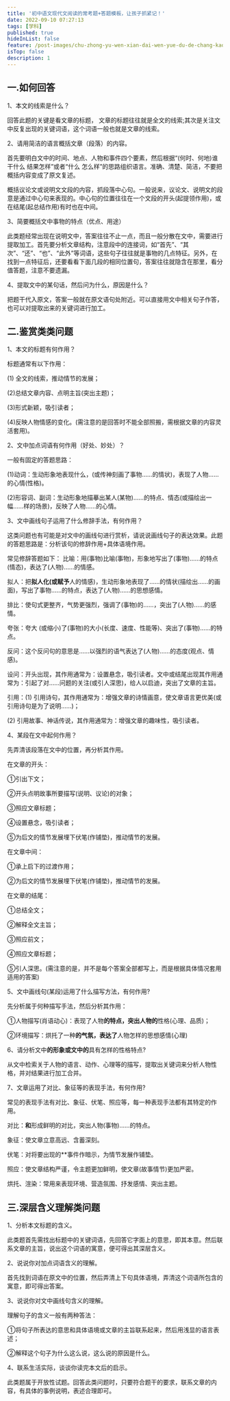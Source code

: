 ```yaml
---
title: '初中语文现代文阅读的常考题+答题模板，让孩子抓紧记！'
date: 2022-09-10 07:27:13
tags: [学科]
published: true
hideInList: false
feature: /post-images/chu-zhong-yu-wen-xian-dai-wen-yue-du-de-chang-kao-ti-da-ti-mo-ban-rang-hai-zi-zhua-jin-ji.jpg
isTop: false
description: 1
---
```

## 一.如何回答
1、本文的线索是什么？

回答此题的关键是看文章的标题， 文章的标题往往就是全文的线索;其次是关注文中反复出现的关键词语，这个词语一般也就是文章的线索。

2、请用简洁的语言概括文章（段落）的内容。

首先要明白文中的时间、地点、人物和事件四个要素，然后根据“(何时、何地)谁 干什么 结果怎样”或者“什么 怎么样”的思路组织语言。准确、清楚、简洁，不要把概括内容变成了原文复述。

概括议论文或说明文文段的内容，抓段落中心句。一般说来，议论文、说明文的段意是通过中心句来表现的。中心句的位置往往在一个文段的开头(起提领作用)，或在结尾(起总结作用)有时也在中间。

3、简要概括文中事物的特点（优点、用途）

此类题经常出现在说明文中，答案往往不止一点，而且一般分散在文中，需要进行提取加工。首先要分析文章结构，注意段中的连接词，如“首先”、“其次”、“还”、“也”、“此外”等词语，这些句子往往就是事物的几点特征。另外，在找到一点特征后，还要看看下面几段的相同位置句，答案往往就隐含在那里，看分值答题，注意不要遗漏。

4、提取文中的某句话，然后问为什么，原因是什么？

把题干代入原文，答案一般就在原文语句处附近。可以直接用文中相关句子作答，也可以对提取出来的关键词进行加工。


## 二.鉴赏类类问题
1、本文的标题有何作用？

标题通常有以下作用：

(1) 全文的线索，推动情节的发展；

(2)总结文章内容、点明主旨(突出主题)；

(3)形式新颖，吸引读者；

(4)反映人物情感的变化。(需注意的是回答时不能全部照搬，需根据文章的内容灵活套用)。

2、文中加点词语有何作用（好处、妙处）？

一般有固定的答题思路：

(1)动词：生动形象地表现什么，(或传神刻画了事物……的情状)，表现了人物……的心情(性格)。

(2)形容词、副词：生动形象地描摹出某人(某物)……的特点、情态(或描绘出一幅……样的场景)，反映了人物……的心情。

3、文中画线句子运用了什么修辞手法，有何作用？

这类问题也有可能是对文中的画线句进行赏析，请说说画线句子的表达效果。此题的答题思路是：分析该句的修辞作用+具体语境作用。

常见修辞答题如下：
比喻：用(事物)比喻(事物)，形象地写出了(事物)……的特点(情态)，表达了(人物)……的情感。

拟人：把**拟人化(或赋予**人的情感)，生动形象地表现了……的情状(描绘出……的画面)，写出了事物……的特点，表达了(人物)……的思想感情。

排比：使句式更整齐，气势更强烈，强调了(事物)的……，突出了(人物)……的感情。

夸张：夸大 (或缩小)了(事物)的大小(长度、速度、性能等)、突出了(事物)……的特点。

反问：这个反问句的意思是……以强烈的语气表达了(人物)……的态度(观点、情感)。

设问：开头出现，其作用通常为：设置悬念，吸引读者。文中或结尾出现其作用通常为：引起了对……问题的关注(或引人深思)，给人以启迪，突出了文章的主旨。

引用：(1) 引用诗句，其作用通常为：增强文章的诗情画意，使文章语言更优美(或引用诗句是为了说明……)；

(2) 引用故事、神话传说，其作用通常为：增强文章的趣味性，吸引读者。

4、某段在文中起何作用？

先弄清该段落在文中的位置，再分析其作用。

在文章的开头：

①引出下文；

②开头点明故事所要描写(说明、议论)的对象；

③照应文章标题；

④设置悬念，吸引读者；

⑤为后文的情节发展埋下伏笔(作铺垫)，推动情节的发展。

在文章中间：

①承上启下的过渡作用；

②为后文的情节发展埋下伏笔(作铺垫)，推动情节的发展。

在文章的结尾：

①总结全文；

②解释全文主旨；

③照应前文；

④照应文章标题；

⑤引人深思。(需注意的是，并不是每个答案全部都写上，而是根据具体情况套用适用的答案)

5、文中画线句(某段)运用了什么描写方法，有何作用?

先分析属于何种描写手法，然后分析其作用：

①人物描写(肖语动心)：表现了人物**的特点，突出人物的**性格(心理、品质)；

②环境描写：烘托了一种**的气氛，表达了**人物怎样的思想感情(心理)

6、请分析文中**的形象或文中的**具有怎样的性格特点?

从文中检索关于人物的语言、动作、心理等的描写，提取出关键词来分析人物性格，并对结果进行加工合并。

7、文章运用了对比、象征等的表现手法，有何作用?

常见的表现手法有对比、象征、伏笔、照应等，每一种表现手法都有其特定的作用。

对比：**和**形成鲜明的对比，突出人物(事物)……的特点。

象征：使文章立意高远、含蓄深刻。

伏笔：对将要出现的**事件作暗示，为情节发展作铺垫。

照应：使文章结构严谨，令主题更加鲜明，使文章(故事情节)更加严密。

烘托、渲染：常用来表现环境、营造氛围、抒发感情、突出主题。


## 三.深层含义理解类问题

1、分析本文标题的含义。

此类题首先需找出标题中的关键词语，先回答它字面上的意思，即其本意。然后联系文章的主旨，说出这个词语的寓意，便可得出其深层含义。

2、说说你对加点词语含义的理解。

首先找到词语在原文中的位置，然后弄清上下句具体语境，弄清这个词语所包含的寓意，即可得出答案。

3、说说你对文中画线句含义的理解。

理解句子的含义一般有两种答法：

①将句子所表达的意思和具体语境或文章的主旨联系起来，然后用浅显的语言表述；

②解释这个句子为什么这么说，这么说的原因是什么。

4、联系生活实际，谈谈你读完本文后的启示。

此类题属于开放性试题。回答此类问题时，只要符合题干的要求，联系文章的内容，有具体的事例说明，表述合理即可。
